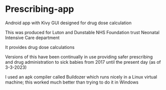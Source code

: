 # Prescribing-app
Android app with Kivy GUI designed for drug dose calculation

This was produced for Luton and Dunstable NHS Foundation trust Neonatal Intensive Care department

It provides drug dose calculations

Versions of this have been continually in use providing safer prescribing and drug administration to sick babies from 2017 until the present day (as of 3-3-2023)

I used an apk compiler called Buildozer which runs nicely in a Linux virtual machine; this worked much better than trying to do it in Windows
